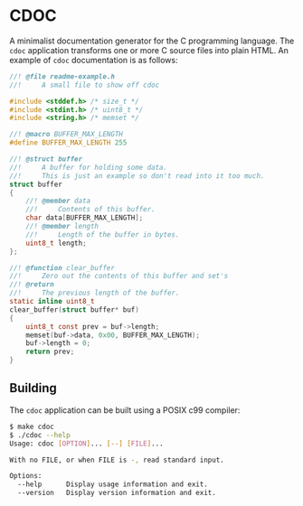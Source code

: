 CDOC
====

A minimalist documentation generator for the C programming language.
The `cdoc` application transforms one or more C source files into plain HTML.
An example of `cdoc` documentation is as follows:

```c
//! @file readme-example.h
//!     A small file to show off cdoc

#include <stddef.h> /* size_t */
#include <stdint.h> /* uint8_t */
#include <string.h> /* memset */

//! @macro BUFFER_MAX_LENGTH
#define BUFFER_MAX_LENGTH 255

//! @struct buffer
//!     A buffer for holding some data.
//!     This is just an example so don't read into it too much.
struct buffer
{
    //! @member data
    //!     Contents of this buffer.
    char data[BUFFER_MAX_LENGTH];
    //! @member length
    //!     Length of the buffer in bytes.
    uint8_t length;
};

//! @function clear_buffer
//!     Zero out the contents of this buffer and set's
//! @return
//!     The previous length of the buffer.
static inline uint8_t
clear_buffer(struct buffer* buf)
{
    uint8_t const prev = buf->length;
    memset(buf->data, 0x00, BUFFER_MAX_LENGTH);
    buf->length = 0;
    return prev;
}
```

## Building

The `cdoc` application can be built using a POSIX c99 compiler:

```sh
$ make cdoc
$ ./cdoc --help
Usage: cdoc [OPTION]... [--] [FILE]...

With no FILE, or when FILE is -, read standard input.

Options:
  --help      Display usage information and exit.
  --version   Display version information and exit.
```
